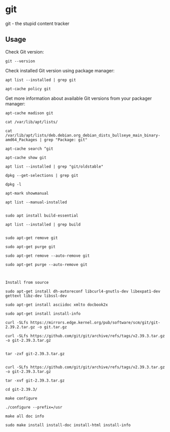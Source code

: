 # git

git - the stupid content tracker

## Usage

Check Git version:
```shell
git --version
```

Check installed Git version using package manager:
```shell
apt list --installed | grep git

apt-cache policy git
```

Get more information about available Git versions from your packager manager:
```shell
apt-cache madison git
```


```shell
cat /var/lib/apt/lists/

cat /var/lib/apt/lists/deb.debian.org_debian_dists_bullseye_main_binary-amd64_Packages | grep "Package: git"
```

```shell
apt-cache search ^git

apt-cache show git

apt list --installed | grep "git/oldstable"

dpkg --get-selections | grep git

dpkg -l

apt-mark showmanual

apt list --manual-installed


sudo apt install build-essential

apt list --installed | grep build


sudo apt-get remove git

sudo apt-get purge git

sudo apt-get remove --auto-remove git

sudo apt-get purge --auto-remove git



Install from source

sudo apt-get install dh-autoreconf libcurl4-gnutls-dev libexpat1-dev gettext libz-dev libssl-dev

sudo apt-get install asciidoc xmlto docbook2x

sudo apt-get install install-info

curl -SLfs https://mirrors.edge.kernel.org/pub/software/scm/git/git-2.39.2.tar.gz -o git.tar.gz

curl -SLfs https://github.com/git/git/archive/refs/tags/v2.39.3.tar.gz -o git-2.39.3.tar.gz


tar -zxf git-2.39.3.tar.gz


curl -SLfs https://github.com/git/git/archive/refs/tags/v2.39.3.tar.gz -o git-2.39.3.tar.gz

tar -xvf git-2.39.3.tar.gz

cd git-2.39.3/

make configure

./configure --prefix=/usr

make all doc info

sudo make install install-doc install-html install-info
```
